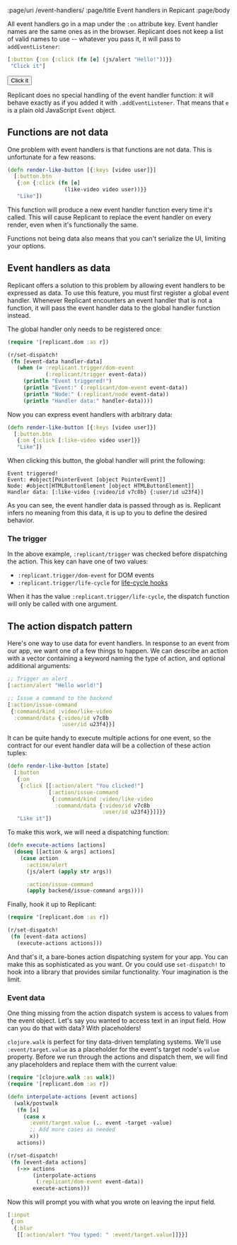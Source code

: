 :page/uri /event-handlers/
:page/title Event handlers in Repicant
:page/body

All event handlers go in a map under the `:on` attribute key. Event handler
names are the same ones as in the browser. Replicant does not keep a list of
valid names to use -- whatever you pass it, it will pass to `addEventListener`:

```clj
[:button {:on {:click (fn [e] (js/alert "Hello!"))}}
 "Click it"]
```

<button on-click="alert('Hello!')">Click it</button>

Replicant does no special handling of the event handler function: it will behave
exactly as if you added it with `.addEventListener`. That means that `e` is a
plain old JavaScript `Event` object.

## Functions are not data

One problem with event handlers is that functions are not data. This is
unfortunate for a few reasons.

```clj
(defn render-like-button [{:keys [video user]}]
  [:button.btn
   {:on {:click (fn [e]
                  (like-video video user))}}
   "Like"])
```

This function will produce a new event handler function every time it's called.
This will cause Replicant to replace the event handler on every render, even
when it's functionally the same.

Functions not being data also means that you can't serialize the UI, limiting
your options.

## Event handlers as data

Replicant offers a solution to this problem by allowing event handlers to be
expressed as data. To use this feature, you must first register a global event
handler. Whenever Replicant encounters an event handler that is not a function,
it will pass the event handler data to the global handler function instead.

The global handler only needs to be registered once:

```clj
(require '[replicant.dom :as r])

(r/set-dispatch!
 (fn [event-data handler-data]
   (when (= :replicant.trigger/dom-event
            (:replicant/trigger event-data))
     (println "Event triggered!")
     (println "Event:" (:replicant/dom-event event-data))
     (println "Node:" (:replicant/node event-data))
     (println "Handler data:" handler-data))))
```

Now you can express event handlers with arbitrary data:

```clj
(defn render-like-button [{:keys [video user]}]
  [:button.btn
   {:on {:click [:like-video video user]}}
   "Like"])
```

When clicking this button, the global handler will print the following:

```
Event triggered!
Event: #object[PointerEvent [object PointerEvent]]
Node: #object[HTMLButtonElement [object HTMLButtonElement]]
Handler data: [:like-video {:video/id v7c8b} {:user/id u23f4}]
```

As you can see, the event handler data is passed through as is. Replicant infers
no meaning from this data, it is up to you to define the desired behavior.

### The trigger

In the above example, `:replicant/trigger` was checked before dispatching the
action. This key can have one of two values:

- `:replicant.trigger/dom-event` for DOM events
- `:replicant.trigger/life-cycle` for [life-cycle hooks](/life-cycle/)

When it has the value `:replicant.trigger/life-cycle`, the dispatch function
will only be called with one argument.

## The action dispatch pattern

Here's one way to use data for event handlers. In response to an event from our
app, we want one of a few things to happen. We can describe an action with a
vector containing a keyword naming the type of action, and optional additional
arguments:

```clj
;; Trigger an alert
[:action/alert "Hello world!"]

;; Issue a command to the backend
[:action/issue-command
 {:command/kind :video/like-video
  :command/data {:video/id v7c8b
                 :user/id u23f4}}]
```

It can be quite handy to execute multiple actions for one event, so the contract
for our event handler data will be a collection of these action tuples:

```clj
(defn render-like-button [state]
  [:button
   {:on
    {:click [[:action/alert "You clicked!"]
             [:action/issue-command
              {:command/kind :video/like-video
               :command/data {:video/id v7c8b
                              :user/id u23f4}}]]}}
   "Like it"])
```

To make this work, we will need a dispatching function:

```clj
(defn execute-actions [actions]
  (doseq [[action & args] actions]
    (case action
      :action/alert
      (js/alert (apply str args))

      :action/issue-command
      (apply backend/issue-command args))))
```

Finally, hook it up to Replicant:

```clj
(require '[replicant.dom :as r])

(r/set-dispatch!
 (fn [event-data actions]
   (execute-actions actions)))
```

And that's it, a bare-bones action dispatching system for your app. You can make
this as sophisticated as you want. Or you could use `set-dispatch!` to hook into
a library that provides similar functionality. Your imagination is the limit.

### Event data

One thing missing from the action dispatch system is access to values from the
event object. Let's say you wanted to access text in an input field. How can you
do that with data? With placeholders!

`clojure.walk` is perfect for tiny data-driven templating systems. We'll use
`:event/target.value` as a placeholder for the event's target node's `value`
property. Before we run through the actions and dispatch them, we will find any
placeholders and replace them with the current value:

```clj
(require '[clojure.walk :as walk])
(require '[replicant.dom :as r])

(defn interpolate-actions [event actions]
  (walk/postwalk
   (fn [x]
     (case x
       :event/target.value (.. event -target -value)
       ;; Add more cases as needed
       x))
   actions))

(r/set-dispatch!
 (fn [event-data actions]
   (->> actions
        (interpolate-actions
         (:replicant/dom-event event-data))
        execute-actions)))
```

Now this will prompt you with what you wrote on leaving the input field.

```clj
[:input
 {:on
  {:blur
   [[:action/alert "You typed: " :event/target.value]]}}]
```
